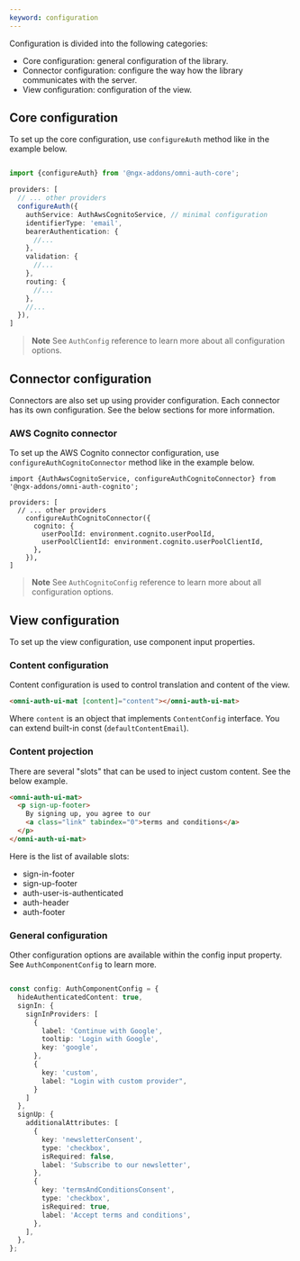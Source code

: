 ```yaml
---
keyword: configuration
---
```


Configuration is divided into the following categories:


- Core configuration: general configuration of the library.
- Connector configuration: configure the way how the library communicates with the server.
- View configuration: configuration of the view.

## Core configuration

To set up the core configuration, use `configureAuth` method like in the example below. 

```typescript

import {configureAuth} from '@ngx-addons/omni-auth-core';

providers: [
  // ... other providers
  configureAuth({
    authService: AuthAwsCognitoService, // minimal configuration
    identifierType: 'email',
    bearerAuthentication: {
      //...
    },
    validation: {
      //...
    },
    routing: {
      //...
    },
    //...
  }),
]
```

> **Note**
> See `AuthConfig` reference to learn more about all configuration options.

## Connector configuration

Connectors are also set up using provider configuration. Each connector has its own configuration. See the below sections for more information.

### AWS Cognito connector

To set up the AWS Cognito connector configuration, use `configureAuthCognitoConnector` method like in the example below.

```
import {AuthAwsCognitoService, configureAuthCognitoConnector} from '@ngx-addons/omni-auth-cognito';

providers: [
  // ... other providers
    configureAuthCognitoConnector({
      cognito: {
        userPoolId: environment.cognito.userPoolId,
        userPoolClientId: environment.cognito.userPoolClientId,
      },
    }),
]
```

> **Note**
> See `AuthCognitoConfig` reference to learn more about all configuration options.


## View configuration

To set up the view configuration, use component input properties.

### Content configuration

Content configuration is used to control translation and content of the view.

```html
<omni-auth-ui-mat [content]="content"></omni-auth-ui-mat>
```
Where `content` is an object that implements `ContentConfig` interface. You can extend built-in const (`defaultContentEmail`).

### Content projection

There are several "slots" that can be used to inject custom content. See the below example.

```html
<omni-auth-ui-mat>
  <p sign-up-footer>
    By signing up, you agree to our
    <a class="link" tabindex="0">terms and conditions</a>
  </p>
</omni-auth-ui-mat>
```

Here is the list of available slots:
- sign-in-footer
- sign-up-footer
- auth-user-is-authenticated
- auth-header
- auth-footer


### General configuration

Other configuration options are available within the config input property. See `AuthComponentConfig` to learn more.

```typescript

const config: AuthComponentConfig = {
  hideAuthenticatedContent: true,
  signIn: {
    signInProviders: [
      {
        label: 'Continue with Google',
        tooltip: 'Login with Google',
        key: 'google',
      },
      {
        key: 'custom',
        label: "Login with custom provider",
      }
    ]
  },
  signUp: {
    additionalAttributes: [
      {
        key: 'newsletterConsent',
        type: 'checkbox',
        isRequired: false,
        label: 'Subscribe to our newsletter',
      },
      {
        key: 'termsAndConditionsConsent',
        type: 'checkbox',
        isRequired: true,
        label: 'Accept terms and conditions',
      },
    ],
  },
};
```


